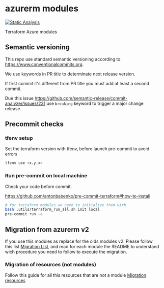 # azurerm modules

[![Static Analysis](https://github.com/pagopa/terraform-azurerm-v3/actions/workflows/static_analysis.yml/badge.svg)](https://github.com/pagopa/terraform-azurerm-v3/actions/workflows/static_analysis.yml)

Terraform Azure modules

## Semantic versioning

This repo use standard semantic versioning according to <https://www.conventionalcommits.org>.

We use keywords in PR title to determinate next release version.

If first commit it's different from PR title you must add at least a second commit.

Due this issue <https://github.com/semantic-release/commit-analyzer/issues/231> use `breaking` keyword to trigger a major change release.

## Precommit checks

### tfenv setup

Set the terraform version with tfenv, before launch pre-commit to avoid errors

```bash
tfenv use <x.y.x>
```

### Run pre-commit on local machine

Check your code before commit.

<https://github.com/antonbabenko/pre-commit-terraform#how-to-install>

```sh
# for terraform modules we need to initialize them with
bash .utils/terraform_run_all.sh init local
pre-commit run -a
```

## Migration from azurerm v2

If you use this modules as replace for the olds modules v2.
Please follow this list [Migration List](.docs/MIGRATION_FROM_V2.md), and read for each module the README to understand wich procedure you need to follow to execute the migration.

### Migration of resources (not modules)

Follow this guide for all this resources that are not a module [Migration resources](.docs/MIGRATION_GUIDE_GENERIC_RESOURCES.md)
